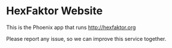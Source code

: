 # HexFaktor Website

This is the Phoenix app that runs http://hexfaktor.org

Please report any issue, so we can improve this service together.
